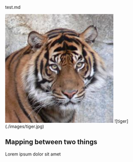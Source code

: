 test.md

<img src="./images/tiger.jpg" width="350" alt="tiger">
![tiger](./images/tiger.jpg)

## Mapping between two things

Lorem ipsum dolor sit amet
